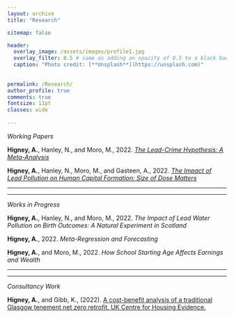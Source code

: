 ```yaml
---
layout: archive
title: "Research"

sitemap: false

header:
  overlay_image: /assets/images/profile1.jpg
  overlay_filter: 0.5 # same as adding an opacity of 0.5 to a black background
  caption: "Photo credit: [**Unsplash**](https://unsplash.com)"
 
  
permalink: /Research/
author_profile: true
comments: true
fontsize: 11pt
classes: wide
 
---
```


<p><em>Working Papers</em></p>

<strong>Higney, A.</strong>, Hanley, N., and Moro, M., 2022. <em> <a href="/home/assets/images/LeadCrimeMetaAnalysis_20220110.pdf">The Lead-Crime Hypothesis: A Meta-Analysis</a> </em>


<strong>Higney, A.</strong>, Hanley, N., Moro, M., and Gasteen, A., 2022.<em> <a href="/home/assets/images/leadEducation20220129.pdf">The Impact of Lead Pollution on Human Capital Formation: Size of Dose Matters</a> </em>

---

<hr>
<p><em>Works in Progress</em></p>

<strong>Higney, A.</strong>, Hanley, N., and Moro, M., 2022. <em>The Impact of Lead Water Pollution on Birth Outcomes: A Natural Experiment in Scotland</em>

<strong>Higney, A.</strong>, 2022. <em>Meta-Regression and Forecasting</em>

<strong>Higney, A.</strong>, and Moro, M., 2022. <em>How School Starting Age Affects Earnings and Wealth</em>

<hr>

<hr>
<p><em>Consultancy Work</em></p>

<strong>Higney, A.</strong>, and Gibb, K., (2022). <a href="https://housingevidence.ac.uk/publications/a-cost-benefit-analysis-of-a-traditional-glasgow-tenement-net-zero-retrofit/">A cost-benefit analysis of a traditional Glasgow tenement net zero retrofit. UK Centre for Housing Evidence.</a>
